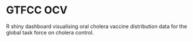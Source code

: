 # GTFCC OCV

R shiny dashboard visualising oral cholera vaccine distribution data for the global task force on cholera control.
